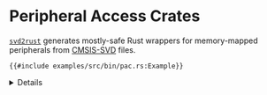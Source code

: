 # Peripheral Access Crates

[`svd2rust`](https://crates.io/crates/svd2rust) generates mostly-safe Rust
wrappers for memory-mapped peripherals from
[CMSIS-SVD](https://www.keil.com/pack/doc/CMSIS/SVD/html/index.html) files.

```rust,editable,compile_fail
{{#include examples/src/bin/pac.rs:Example}}
```

<details>

- SVD (System View Description) files are XML files typically provided by
  silicon vendors which describe the memory map of the device.
  - They are organised by peripheral, register, field and value, with names,
    descriptions, addresses and so on.
  - SVD files are often buggy and incomplete, so there are various projects
    which patch the mistakes, add missing details, and publish the generated
    crates.
- `cortex-m-rt` provides the vector table, among other things.
- If you `cargo install cargo-binutils` then you can run
  `cargo objdump --bin pac -- -d --no-show-raw-insn` to see the resulting
  binary.

Run the example with:

```sh
cargo embed --bin pac
```

</details>
